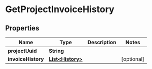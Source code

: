

# GetProjectInvoiceHistory


## Properties

| Name | Type | Description | Notes |
|------------ | ------------- | ------------- | -------------|
|**projectUuid** | **String** |  |  |
|**invoiceHistory** | [**List&lt;History&gt;**](History.md) |  |  [optional] |



